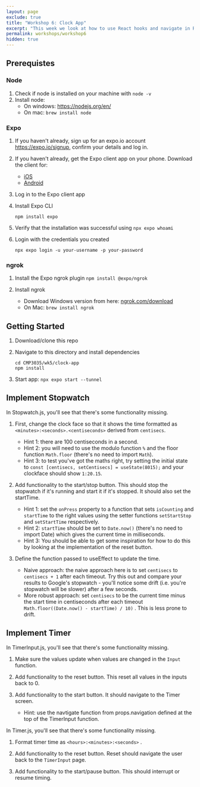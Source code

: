 ```yaml
---
layout: page
exclude: true
title: "Workshop 6: Clock App"
excerpt: "This week we look at how to use React hooks and navigate in React Native"
permalink: workshops/workshop6
hidden: true
---
```


## Prerequistes

### Node
1. Check if node is installed on your machine with `node -v`
2. Install node:
    - On windows: https://nodejs.org/en/
    - On mac: `brew install node`

### Expo
1. If you haven't already, sign up for an expo.io account https://expo.io/signup, confirm your details and log in.
2. If you haven't already, get the Expo client app on your phone. Download the client for:
	- [iOS](https://apps.apple.com/us/app/expo-go/id982107779)
	- [Android](https://play.google.com/store/apps/details?id=host.exp.exponent&hl=en_GB&gl=US&pli=1)
3. Log in to the Expo client app 
4. Install Expo CLI
    ```
    npm install expo
    ```
5. Verify that the installation was successful using `npx expo whoami`

6. Login with the credentials you created
    ``` 
    npx expo login -u your-username -p your-password
    ```

### ngrok
1. Install the Expo ngrok plugin `npm install @expo/ngrok`

2. Install ngrok
    - Download Windows version from here: [ngrok.com/download](https://ngrok.com/download)
    - On Mac: `brew install ngrok`

## Getting Started

1. Download/clone this repo

2. Navigate to this directory and install dependencies
    ```
    cd CMP3035/wk5/clock-app
    npm install
    ```

3. Start app: `npx expo start --tunnel`


## Implement Stopwatch
In Stopwatch.js, you'll see that there's some functionality missing.

1. First, change the clock face so that it shows the time formatted as `<minutes>:<seconds>.<centiseconds>` derived from `centisecs`. 
    - Hint 1: there are 100 centiseconds in a second.
    - Hint 2: you will need to use the modulo function `%` and the floor function `Math.floor` (there's no need to import `Math`).
    - Hint 3: to test you've got the maths right, try setting the initial state to `const [centisecs, setCentisecs] = useState(8015);` and your clockface should show `1:20.15`.

2. Add functionality to the start/stop button. This should stop the stopwatch if it's running and start it if it's stopped. It should also set the startTime.
    - Hint 1: set the `onPress` property to a function that sets `isCounting` and `startTime` to the right values using the setter functions `setStartStop` and `setStartTime` respectively.
    - Hint 2: `startTime` should be set to `Date.now()` (there's no need to import Date) which gives the current time in milliseconds.
    - Hint 3: You should be able to get some inspiration for how to do this by looking at the implementation of the reset button.

3. Define the function passed to useEffect to update the time.
    - Naive approach: the naive approach here is to set `centisecs` to `centisecs + 1` after each timeout. Try this out and compare your results to Google's stopwatch - you'll notice some drift (i.e. you're stopwatch will be slower) after a few seconds.
    - More robust approach: set `centisecs` to be the current time minus the start time in centiseconds after each timeout `Math.floor((Date.now() - startTime) / 10)` . This is less prone to drift.

## Implement Timer
In TimerInput.js, you'll see that there's some functionality missing.

1. Make sure the values update when values are changed in the `Input` function. 

2. Add functionality to the reset button. This reset all values in the inputs back to 0.

3. Add functionality to the start button. It should navigate to the Timer screen.
    - Hint: use the navtigate function from props.navigation defined at the top of the TimerInput function.

In Timer.js, you'll see that there's some functionality missing.

1. Format timer time as `<hours>:<minutes>:<seconds>` .

2. Add functionality to the reset button. Reset should navigate the user back to the `TimerInput` page.

3. Add functionality to the start/pause button. This should interrupt or resume timing.

